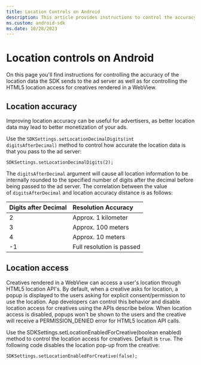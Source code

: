```yaml
---
title: Location Controls on Android
description: This article provides instructions to control the accuracy of location data sent to the ad server and HTML5 location access for creatives in a WebView.
ms.custom: android-sdk
ms.date: 10/28/2023
---
```


# Location controls on Android

On this page you'll find instructions for controlling the accuracy of the location data the SDK sends to the ad server as well as for controlling the HTML5 location access for creatives rendered in a WebView.

<!--## Overview

### Location accuracy

Improving location accuracy can be useful for advertisers, as better location data may lead to better monetization of your ads.

### Location access

Creatives rendered in a WebView can access a user's location through HTML5 location API's. By default, when a creative asks for location, a popup is displayed to the users asking for explicit consent/permission to use the location. App developers can control this behavior and disable location access for creatives using the APIs describe below. When location access is disabled, popups won't be shown to the users and the creative will receive a PERMISSION_DENIED error for HTML5 location API calls.-->

## Location accuracy

Improving location accuracy can be useful for advertisers, as better location data may lead to better monetization of your ads.

Use the `SDKSettings.setLocationDecimalDigits(int digitsAfterDecimal)` method to control how accurate the location data is that you pass to the ad server:

```
SDKSettings.setLocationDecimalDigits(2);
```

The `digitsAfterDecimal` argument will cause all location information to be internally rounded to the specified number of digits after the decimal before being passed to the ad server. The correlation between the value of `digitsAfterDecimal` and location accuracy distance is as follows:

| Digits after Decimal | Resolution Accuracy |
|:---|:---|
| 2 | Approx. 1 kilometer |
| 3 | Approx. 100 meters |
| 4 | Approx. 10 meters |
| -1 | Full resolution is passed |

## Location access

Creatives rendered in a WebView can access a user's location through HTML5 location API's. By default, when a creative asks for location, a popup is displayed to the users asking for explicit consent/permission to use the location. App developers can control this behavior and disable location access for creatives using the APIs describe below. When location access is disabled, popups won't be shown to the users and the creative will receive a PERMISSION_DENIED error for HTML5 location API calls.

Use the SDKSettings.setLocationEnabledForCreative(boolean enabled) method to control the location access for creatives. Default is `true`. The following code disables the location pop-up from the creative:

```
SDKSettings.setLocationEnabledForCreative(false);
```
